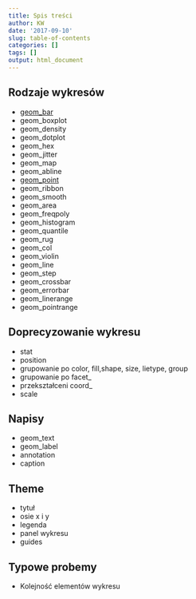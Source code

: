 ```yaml
---
title: Spis treści
author: KW
date: '2017-09-10'
slug: table-of-contents
categories: []
tags: []
output: html_document
---
```


## Rodzaje wykresów

- [geom_bar](http://plotyploteczki.pl/2017/10/03/geom_bar)
- geom_boxplot
- geom_density
- geom_dotplot
- geom_hex
- geom_jitter
- geom_map
- geom_abline
- [geom_point](http://plotyploteczki.pl/2017/10/03/geom_point/)
- geom_ribbon
- geom_smooth
- geom_area
- geom_freqpoly
- geom_histogram
- geom_quantile
- geom_rug
- geom_col
- geom_violin
- geom_line
- geom_step
- geom_crossbar
- geom_errorbar
- geom_linerange
- geom_pointrange

## Doprecyzowanie wykresu

- stat
- position
- grupowanie po color, fill,shape, size, lietype, group
- grupowanie po facet_
- przekształceni coord_
- scale

## Napisy

- geom_text
- geom_label
- annotation
- caption

## Theme

- tytuł
- osie x i y
- legenda
- panel wykresu
- guides

## Typowe probemy

- Kolejność elementów wykresu